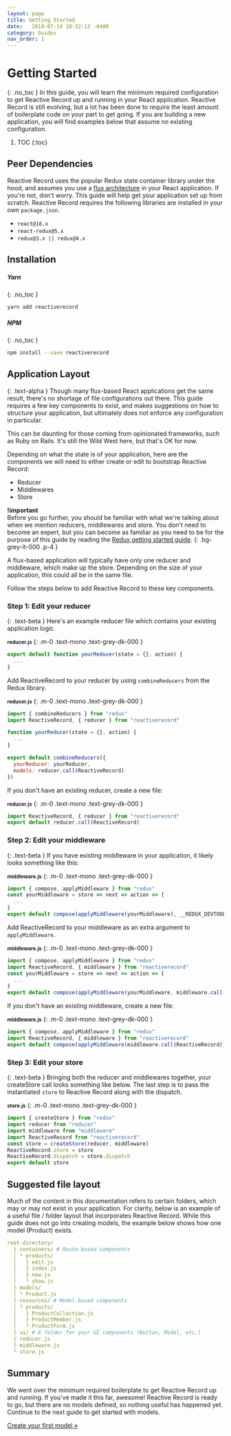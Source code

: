 ```yaml
---
layout: page
title: Getting Started
date:   2019-07-14 18:32:13 -0400
category: Guides
nav_order: 1
---
```

# Getting Started
{: .no_toc }
In this guide, you will learn the minimum required configuration to get Reactive Record up and running in your React application. Reactive Record is still evolving, but a lot has been done to require the least amount of boilerplate code on your part to get going. If you are building a new application, you will find examples below that assume no existing configuration.

1. TOC
{:toc}

## Peer Dependencies
Reactive Record uses the popular Redux state container library under the hood, and assumes you use a <a href="https://facebook.github.io/flux/" target="_blank" rel="noreferrer noopener nofollow">flux architecture</a> in your React application. If you're not, don't worry. This guide will help get your application set up from scratch. Reactive Record requires the following libraries are installed in your own `package.json`.

- `react@16.x`
- `react-redux@5.x`
- `redux@3.x || redux@4.x`

## Installation
##### Yarn
{: .no_toc }
```bash
yarn add reactiverecord
```
##### NPM
{: .no_toc }
```bash
npm install --save reactiverecord
```

## Application Layout
{: .text-alpha }
Though many flux-based React applications get the same result, there's no shortage of file configurations out there. This guide requires a few key components to exist, and makes suggestions on how to structure your application, but ultimately does not enforce any configuration in particular.

This can be daunting for those coming from opinionated frameworks, such as Ruby on Rails. It's still the Wild West here, but that's OK for now.

Depending on what the state is of your application, here are the components we will need to either create or edit to bootstrap Reactive Record:
- Reducer
- Middlewares
- Store

<strong class="text-mono text-red-100">!important</strong><br> Before you go further, you should be familiar with what we're talking about when we mention reducers, middlewares and store. You don't need to become an expert, but you can become as familiar as you need to be for the purpose of this guide by reading the <a href="https://redux.js.org/introduction/getting-started" target="_blank" rel="noreferrer noopener nofollow">Redux getting started guide</a>.
{: .bg-grey-lt-000 .p-4 }

A flux-based application will typically have only one reducer and middleware, which make up the store. Depending on the size of your application, this could all be in the same file.

Follow the steps below to add Reactive Record to these key components.

### Step 1: Edit your reducer
{: .text-beta }
Here's an example reducer file which contains your existing application logic.

**<small>reducer.js</small>**
{: .m-0 .text-mono .text-grey-dk-000 }
```js
export default function yourReducer(state = {}, action) {
  ...
}
```
Add ReactiveRecord to your reducer by using `combineReducers` from the Redux library.

**<small>reducer.js</small>**
{: .m-0 .text-mono .text-grey-dk-000 }
```js
import { combineReducers } from "redux"
import ReactiveRecord, { reducer } from "reactiverecord"

function yourReducer(state = {}, action) {
  ...
}

export default combineReducers({
  yourReducer: yourReducer,
  models: reducer.call(ReactiveRecord)
})
```

If you don't have an existing reducer, create a new file:

**<small>reducer.js</small>**
{: .m-0 .text-mono .text-grey-dk-000 }
```js
import ReactiveRecord, { reducer } from "reactiverecord"
export default reducer.call(ReactiveRecord)
```

### Step 2: Edit your middleware
{: .text-beta }
If you have existing middleware in your application, it likely looks something like this:

**<small>middleware.js</small>**
{: .m-0 .text-mono .text-grey-dk-000 }
```js
import { compose, applyMiddleware } from "redux"
const yourMiddleware = store => next => action => {
  ...
}
export default compose(applyMiddleware(yourMiddleware), __REDUX_DEVTOOLS_EXTENSION__)
```
Add ReactiveRecord to your middleware as an extra argument to `applyMiddleware`.

**<small>middleware.js</small>**
{: .m-0 .text-mono .text-grey-dk-000 }
```js
import { compose, applyMiddleware } from "redux"
import ReactiveRecord, { middleware } from "reactiverecord"
const yourMiddleware = store => next => action => {
  ...
}
export default compose(applyMiddleware(yourMiddleware, middleware.call(ReactiveRecord)), __REDUX_DEVTOOLS_EXTENSION__)
```
If you don't have an existing middleware, create a new file:

**<small>middleware.js</small>**
{: .m-0 .text-mono .text-grey-dk-000 }
```js
import { compose, applyMiddleware } from "redux"
import ReactiveRecord, { middleware } from "reactiverecord"
export default compose(applyMiddleware(middleware.call(ReactiveRecord)), __REDUX_DEVTOOLS_EXTENSION__)
```

### Step 3: Edit your store
{: .text-beta }
Bringing both the reducer and middlewares together, your createStore call looks something like below. The last step is to pass the instantiated `store` to Reactive Record along with the dispatch.

**<small>store.js</small>**
{: .m-0 .text-mono .text-grey-dk-000 }
```js
import { createStore } from "redux"
import reducer from "reducer"
import middleware from "middleware"
import ReactiveRecord from "reactiverecord"
const store = createStore(reducer, middleware)
ReactiveRecord.store = store
ReactiveRecord.dispatch = store.dispatch
export default store
```

## Suggested file layout
Much of the content in this documentation refers to certain folders, which may or may not exist in your application. For clarity, below is an example of a useful file / folder layout that incorporates Reactive Record. While this guide does not go into creating models, the example below shows how one model (Product) exists.

```yaml
root-directory/
  ├ containers/ # Route-based components
  │ └ products/
  │   ├ edit.js
  │   ├ index.js
  │   ├ new.js
  │   └ show.js
  ├ models/
  │ └ Product.js
  ├ resources/ # Model-based components
  │ └ products/
  │   ├ ProductCollection.js
  │   ├ ProductMember.js
  │   └ ProductForm.js
  ├ ui/ # A folder for your UI components (Button, Modal, etc.)
  ├ reducer.js
  ├ middleware.js
  └ store.js
```

## Summary
We went over the minimum required boilerplate to get Reactive Record up and running. If you've made it this far, awesome! Reactive Record is ready to go, but there are no models defined, so nothing useful has happened yet. Continue to the next guide to get started with models.

<div class="text-center mt-7">
  <a class="btn" href="{% post_url guides/2019-07-16-creating-models %}">
    Create your first model &raquo;
  </a>
</div>
